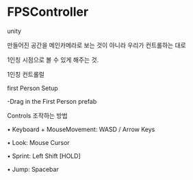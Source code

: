 # FPSController

unity



만들어진 공간을 메인카메라로 보는 것이 아니라 우리가 컨트롤하는 대로 

1인칭 시점으로 볼 수 있게 해주는 것.

1인칭 컨트롤럴

first Person Setup

-Drag in the First Person prefab



Controls 조작하는 방법

• Keyboard + MouseMovement: WASD / Arrow Keys 

• Look: Mouse Cursor 

• Sprint: Left Shift [HOLD] 

• Jump: Spacebar
